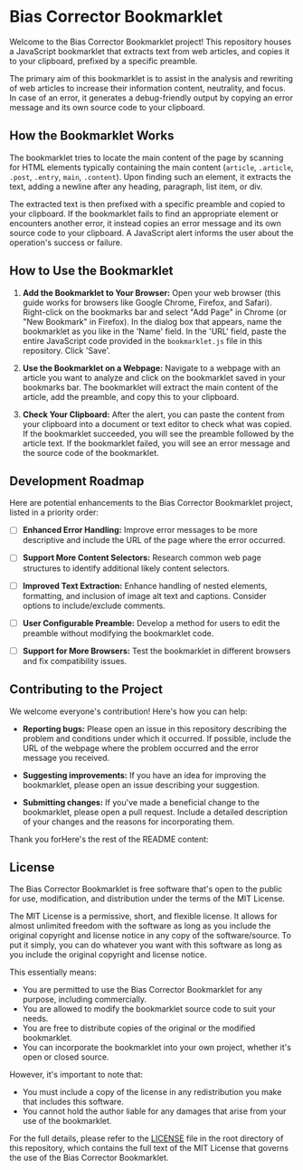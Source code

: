 # Bias Corrector Bookmarklet

Welcome to the Bias Corrector Bookmarklet project! This repository houses a JavaScript bookmarklet that extracts text from web articles, and copies it to your clipboard, prefixed by a specific preamble. 

The primary aim of this bookmarklet is to assist in the analysis and rewriting of web articles to increase their information content, neutrality, and focus. In case of an error, it generates a debug-friendly output by copying an error message and its own source code to your clipboard.

## How the Bookmarklet Works

The bookmarklet tries to locate the main content of the page by scanning for HTML elements typically containing the main content (`article`, `.article`, `.post`, `.entry`, `main`, `.content`). Upon finding such an element, it extracts the text, adding a newline after any heading, paragraph, list item, or div.

The extracted text is then prefixed with a specific preamble and copied to your clipboard. If the bookmarklet fails to find an appropriate element or encounters another error, it instead copies an error message and its own source code to your clipboard. A JavaScript alert informs the user about the operation's success or failure.

## How to Use the Bookmarklet

1. **Add the Bookmarklet to Your Browser:** Open your web browser (this guide works for browsers like Google Chrome, Firefox, and Safari). Right-click on the bookmarks bar and select "Add Page" in Chrome (or "New Bookmark" in Firefox). In the dialog box that appears, name the bookmarklet as you like in the 'Name' field. In the 'URL' field, paste the entire JavaScript code provided in the `bookmarklet.js` file in this repository. Click 'Save'.

2. **Use the Bookmarklet on a Webpage:** Navigate to a webpage with an article you want to analyze and click on the bookmarklet saved in your bookmarks bar. The bookmarklet will extract the main content of the article, add the preamble, and copy this to your clipboard.

3. **Check Your Clipboard:** After the alert, you can paste the content from your clipboard into a document or text editor to check what was copied. If the bookmarklet succeeded, you will see the preamble followed by the article text. If the bookmarklet failed, you will see an error message and the source code of the bookmarklet.

## Development Roadmap

Here are potential enhancements to the Bias Corrector Bookmarklet project, listed in a priority order:

- [ ] **Enhanced Error Handling:** Improve error messages to be more descriptive and include the URL of the page where the error occurred.

- [ ] **Support More Content Selectors:** Research common web page structures to identify additional likely content selectors.

- [ ] **Improved Text Extraction:** Enhance handling of nested elements, formatting, and inclusion of image alt text and captions. Consider options to include/exclude comments.

- [ ] **User Configurable Preamble:** Develop a method for users to edit the preamble without modifying the bookmarklet code.

- [ ] **Support for More Browsers:** Test the bookmarklet in different browsers and fix compatibility issues.

## Contributing to the Project

We welcome everyone's contribution! Here's how you can help:

- **Reporting bugs:** Please open an issue in this repository describing the problem and conditions under which it occurred. If possible, include the URL of the webpage where the problem occurred and the error message you received.

- **Suggesting improvements:** If you have an idea for improving the bookmarklet, please open an issue describing your suggestion.

- **Submitting changes:** If you've made a beneficial change to the bookmarklet, please open a pull request. Include a detailed description of your changes and the reasons for incorporating them.

Thank you forHere's the rest of the README content:

## License

The Bias Corrector Bookmarklet is free software that's open to the public for use, modification, and distribution under the terms of the MIT License.

The MIT License is a permissive, short, and flexible license. It allows for almost unlimited freedom with the software as long as you include the original copyright and license notice in any copy of the software/source. To put it simply, you can do whatever you want with this software as long as you include the original copyright and license notice.

This essentially means:

- You are permitted to use the Bias Corrector Bookmarklet for any purpose, including commercially.
- You are allowed to modify the bookmarklet source code to suit your needs.
- You are free to distribute copies of the original or the modified bookmarklet.
- You can incorporate the bookmarklet into your own project, whether it's open or closed source.

However, it's important to note that:

- You must include a copy of the license in any redistribution you make that includes this software.
- You cannot hold the author liable for any damages that arise from your use of the bookmarklet.

For the full details, please refer to the [LICENSE](LICENSE.txt) file in the root directory of this repository, which contains the full text of the MIT License that governs the use of the Bias Corrector Bookmarklet.
